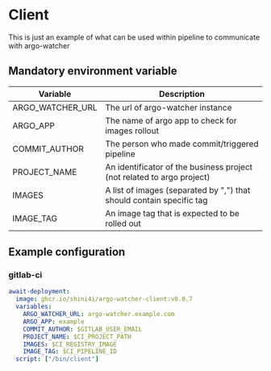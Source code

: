 # Client

This is just an example of what can be used within pipeline to communicate with argo-watcher

## Mandatory environment variable

| Variable | Description |
|---|---|
| ARGO_WATCHER_URL | The url of argo-watcher instance |
| ARGO_APP | The name of argo app to check for images rollout |
| COMMIT_AUTHOR | The person who made commit/triggered pipeline |
| PROJECT_NAME | An identificator of the business project (not related to argo project) |
| IMAGES | A list of images (separated by ",") that should contain specific tag |
| IMAGE_TAG | An image tag that is expected to be rolled out |

## Example configuration
### gitlab-ci
```yaml
await-deployment:
  image: ghcr.io/shini4i/argo-watcher-client:v0.0.7
  variables:
    ARGO_WATCHER_URL: argo-watcher.example.com
    ARGO_APP: example
    COMMIT_AUTHOR: $GITLAB_USER_EMAIL
    PROJECT_NAME: $CI_PROJECT_PATH
    IMAGES: $CI_REGISTRY_IMAGE
    IMAGE_TAG: $CI_PIPELINE_ID
  script: ["/bin/client"]
```
